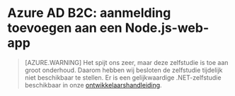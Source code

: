 <properties
    pageTitle="Aanmelding toevoegen aan een Node.js-web-app voor Azure B2C | Microsoft Azure"
    description="Een Node.js-web-app maken waarmee gebruikers worden aangemeld via een B2C-tenant."
    services="active-directory-b2c"
    documentationCenter=""
    authors="brandwe"
    manager="msmbaldwin"
    editor=""/>

<tags
    ms.service="active-directory-b2c"
    ms.workload="identity"
  ms.tgt_pltfrm="na"
    ms.devlang="javascript"
    ms.topic="hero-article"
    ms.date="07/22/2016"
    ms.author="brandwe"/>


# Azure AD B2C: aanmelding toevoegen aan een Node.js-web-app

> [AZURE.WARNING] Het spijt ons zeer, maar deze zelfstudie is toe aan groot onderhoud. Daarom hebben wij besloten de zelfstudie tijdelijk niet beschikbaar te stellen.  Er is een gelijkwaardige .NET-zelfstudie beschikbaar in onze [ontwikkelaarshandleiding](active-directory-b2c-overview.md).


<!--HONumber=ago16_HO4-->


